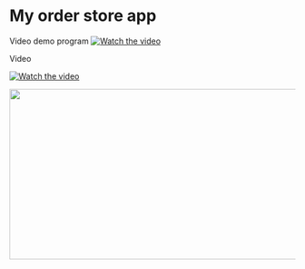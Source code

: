 # My order store app

Video demo program
[![Watch the video](https://img.youtube.com/vi/fDdt8I4hUyo/hqdefault.jpg)](https://youtu.be/fDdt8I4hUyo)

Video

[![Watch the video](https://img.youtube.com/vi/fDdt8I4hUyo/hqdefault.jpg)](https://www.youtube.com/embed/<fDdt8I4hUyo)

[<img src="https://img.youtube.com/vi/fDdt8I4hUyo/hqdefault.jpg" width="600" height="300"
/>](https://www.youtube.com/embed/fDdt8I4hUyo)
